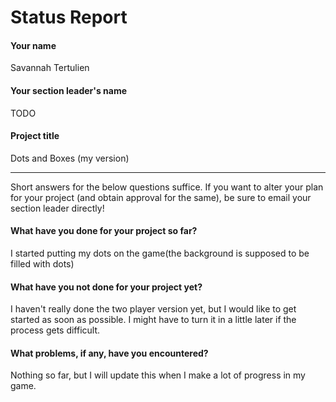 # Status Report

#### Your name

Savannah Tertulien

#### Your section leader's name

TODO

#### Project title

Dots and Boxes (my version)

***

Short answers for the below questions suffice. If you want to alter your plan for your project (and obtain approval for the same), be sure to email your section leader directly!

#### What have you done for your project so far?

I started putting my dots on the game(the background is supposed to be filled with dots)

#### What have you not done for your project yet?
I haven't really done the two player version yet, but I would like to get started as soon as possible. I might have to turn it in a little later if the process gets difficult. 

#### What problems, if any, have you encountered?
Nothing so far, but I will update this when I make a lot of progress in my game.
